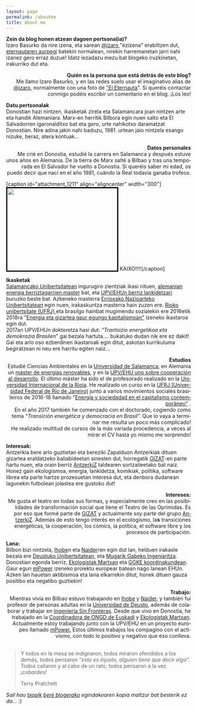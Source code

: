 ```yaml
---
layout: page
permalink: /aboutme
title: About me
---
```




<p><strong>Zein da blog honen atzean dagoen pertsona(ia)?</strong><br />Izaro Basurko da nire izena, eta sarean <a href="https://pleroma.libretux.com/izaro" target="_blank" rel="noopener">@izaro </a>"ezizena" erabiltzen dut, <a href="http://" target="_blank" rel="noopener">eternautaren aurpegi</a> batekin normalean, nirekin harremanetan jarri nahi izanez gero erraz duzue! Idatz iezadazu mezu bat blogeko iruzkinetan, irakurriko dut eta.</p>
<p style="text-align: right;"><b>Quién es la persona que está detrás de este blog?<br /></b><span lang="es-ES">Me llamo Izaro Basurko, y en las redes suelo usar el imaginativo alias de <a href="https://pleroma.libretux.com/izaro">@izaro,</a> normalmente con una foto de <a href="https://es.wikipedia.org/wiki/El_Eternauta." target="_blank" rel="noopener">"El Eternauta</a>".  Si queréis contactar conmigo podéis escribir un comentario en el blog. ¡Los leo! </span></p>
<p style="text-align: left;"><strong>Datu pertsonalak</strong><br />Donostian hazi nintzen, ikasketak zirela eta Salamancara joan nintzen arte eta handik Alemaniara. Marx-en herritik Bilbora egin nuen salto eta El Salvadorren igaronalditxo bat eta gero, urte nahikotxo daramatzat Donostian. Nire adina jakin nahi baduzu, 1981. urtean jaio nintzela esango nizuke, beraz, atera kontuak…</p>
<p style="text-align: right;"><strong><span lang="es-ES">Datos personales<br /></span></strong><span lang="es-ES">Me crié en Donostia, estudié la carrera en Salamanca y después estuve unos años en Alemania. De la tierra de Marx salté a Bilbao y tras una temporada en El Salvador he vuelto a Donostia. Si queréis saber mi edad, os puedo decir que nací en el año 1981, cuándo la Real todavía ganaba trofeos. </span></p>
<div style="clear: both;"> </div>
[caption id="attachment_1211" align="aligncenter" width="300"]<a href="https://izaroblog.files.wordpress.com/2013/07/lago-coatepeque.jpg"><img class="wp-image-1211 size-medium" style="border: 3px solid #000000;" src="https://izaroblog.files.wordpress.com/2013/07/lago-coatepeque.jpg?w=300" alt="" width="300" height="225" /></a> KAIXO!!!![/caption]
<p><strong>Ikasketak<br /></strong><a href="http://www.usal.es/node/4523">Salamancako Unibertsitatean</a> ingurugiro zientziak ikasi nituen, <a href="https://www.umwelt-campus.de/ucb/index.php?id=home">alemanian energia berriztagarrien master</a> bat, eta <a href="http://www.hegoa.ehu.es/es/formacion/master_oficial_en_desarrollo_y_cooperacion_internacional">UPV/EHUn berriz lankidetzari </a>buruzko beste bat. Azkeneko masterra <a href="http://www.unir.net/educacion/master-secundaria/549200001574/">Errioxako Nazioarteko Unibertsitatean</a> egin nuen, irakaskuntza masterra hain zuzen ere. <a href="http://www.ippur.ufrj.br/">Rioko unibertsitate (UFRJ) </a>eta brasilgo hainbat mugimendu sozialekin ere 2016etik 2018ra "<a href="https://izaroblog.com/2016/08/05/energia-y-sociedad-en-el-capitalismo-contemporaneo-i/">Energia eta gizartea gaur egungo kapitalismoan"</a> izeneko ikastaroa egin dut.<br />2017an UPV/EHUn doktoretza hasi dut: <em>"Trantsizio energetikoa eta demokrazia Brasilen</em>" gai bezala hartuta.... bukatuko dudan nik ere ez dakit!<br />Gai eta arlo oso ezberdinen ikastaroak egin ditut, askotan kurrikuluma begiratzean ni neu ere harritu egiten naiz...</p>
<p style="text-align: right;"><strong><span lang="es-ES">Estudios<br /></span></strong><span lang="es-ES">Estudié Ciencias Ambientales en la <a href="http://www.usal.es/node/4523">Universidad de Salamanca</a>, en Alemania un <a href="https://www.umwelt-campus.de/ucb/index.php?id=home">máster de energías renovables</a>, y en la <a href="http://www.hegoa.ehu.es/es/formacion/master_oficial_en_desarrollo_y_cooperacion_internacional">UPV/EHU uno sobre cooperación al desarrollo</a>. El último máster ha sido el de profesorado realizado en la <a href="http://www.unir.net/educacion/master-secundaria/549200001574/">Universidad Internacional de la Rioja</a>. He realizado un curso en la <a href="http://www.ippur.ufrj.br/">UFRJ (Universidad Federal de Río de Janeiro)</a> junto a varios movimientos sociales brasileiros de 2016-18 llamado</span> <span lang="es-ES">"</span><a href="https://izaroblog.com/2016/08/05/energia-y-sociedad-en-el-capitalismo-contemporaneo-i/"><span lang="es-ES">Energía y sociedadad en el capitalismo contemporáneo</span><span lang="es-ES">"</span></a><span lang="es-ES"> .<br /></span><span lang="es-ES">En el año 2017 también he comenzado con el doctorado, cogiendo como tema </span><span lang="es-ES"><i>“Transición energética y democracia en Brasil”. </i></span><span lang="es-ES">Que lo vaya a terminar me resulta un poco más complicado!</span><span lang="es-ES"><br /></span><span lang="es-ES">He realizado multitud de cursos de la más variada procedencia, a veces al mirar el CV hasta yo mismo me sorprendo!</span></p>
<p><strong>Interesak:<br /></strong>Antzerkia bere arlo guztietan eta bereziki Zapalduon Antzerkiak dituen gizartea eraldatzeko baliabideetan sinesten dut, horregatik <a href="https://zapalduonantzerkia.wordpress.com/">GIZAT</a>-en parte hartu nuen, eta orain berriz <a href="https://antzerkiz.wordpress.com/">AntzerkiZ</a> taldearen sortzaileetako bat naiz. Honez gain ekologismoa, energia, lankidetza, komikiak, politika, software librea eta parte hartze prozesuetan interesa dut, eta denbora dudanean lagunekin futbolean jolastea ere gustoko dut!</p>
<p style="text-align: right;"><strong><span lang="es-ES">Intereses:</span></strong><strong><span lang="es-ES"><br /></span></strong><span lang="es-ES">Me gusta el teatro en todas sus formas, y especialmente creo en las </span><span lang="es-ES">posibilidades</span><span lang="es-ES"> de transformación social que tiene el Teatro de las Oprimidas. Es por eso que formé parte de </span> <span lang="es-ES"><a href="https://zapalduonantzerkia.wordpress.com/">GIZAT</a> </span><span lang="es-ES">y actualmente soy parte del grupo </span><span lang="es-ES"><a href="https://antzerkiz.wordpress.com/">AntzerkiZ</a>. </span><span lang="es-ES">Además de esto tengo interés en el ecologismo, la<strong>s</strong> transiciones energéticas, la cooperación, los cómics, la política, el software libre y los procesos de participación. </span></p>
<p><strong>Lana:</strong><br />Bilbon bizi nintzela, <a href="http://www.ihobe.eus/" target="_blank" rel="noopener">Ihobe</a>n eta <a href="http://naider.com/" target="_blank" rel="noopener">Naider</a>ren egin dut lan, helduen irakasle bezala ere <a href="http://socialesyhumanas.deusto.es/cs/Satellite/socialesyhumanas/es/instituto-estudios-ocio" target="_blank" rel="noopener">Deustuko Unibertsitatean</a>, eta <a href="https://euskadi.isf.es/" target="_blank" rel="noopener">Mugarik Gabeko Ingeniaritza</a>. Donostian egonda berriz, <a href="https://www.ekologistakmartxan.org/" target="_blank" rel="noopener">Ekologistak Martxan</a> eta <a href="http://www.ongdeuskadi.org/eu/" target="_blank" rel="noopener">GGKE koordinakundean</a>. Gaur egun <a href="http://municipalpower.org/" target="_blank" rel="noopener">mPower</a> izeneko proiektu europear batean nago lanean EHUn. Azken lan hauetan aktibismoa eta lana elkarrekin ditut, honek dituen gauza positibo eta negatibo guztiekin!</p>
<p style="text-align: right;"><strong><span lang="es-ES">Trabajo:</span></strong><strong><span lang="es-ES"><br /></span></strong><span lang="es-ES">Mientras vivía en Bilbao estuvo trabajando en </span><a href="http://www.ihobe.eus/" target="_blank" rel="noopener"><span lang="es-ES">Iho</span><span lang="es-ES">be</span></a> <span lang="es-ES">y</span><span lang="es-ES"> <a href="http://naider.com/" target="_blank" rel="noopener">Naider</a>, </span><span lang="es-ES">y también fui profesor de personas adultas en la <a href="http://socialesyhumanas.deusto.es/cs/Satellite/socialesyhumanas/es/instituto-estudios-ocio" target="_blank" rel="noopener">Universidad de Deusto</a></span><span lang="es-ES">, </span><span lang="es-ES">además de colaborar y trabajar en</span> <a href="https://euskadi.isf.es/" target="_blank" rel="noopener"><span lang="es-ES">Ingeniería Sin Fronteras</span></a><span lang="es-ES">. </span><span lang="es-ES">Desde que vivo en Donostia, he trabajado en la <a href="http://www.ongdeuskadi.org/eu/" target="_blank" rel="noopener">Coordinadora de ONGD de Euskadi</a></span> <span lang="es-ES">y </span> <a href="https://www.ekologistakmartxan.org/" target="_blank" rel="noopener"><span lang="es-ES">Ek</span><span lang="es-ES">ologistak Martxan</span></a><span lang="es-ES">. Actualmente estoy trabajando junto con la UPV/EHU en un proyecto europeo llamado <a href="http://municipalpower.org/" target="_blank" rel="noopener">mPower.</a> </span><span lang="es-ES">Estos últimos trabajos los compagino con el activismo, con todo lo positivo y negativo que eso conlleva.<br /></span><strong><span lang="es-ES"><br /></span></strong></p>
<blockquote>
<p>Y todos en la mesa se indignaron, todos miraron ofendidos a los demás, todos pensaron “<em>esto es injusto, alguien tiene que decir algo”.</em> Todos callaron y al cabo de un rato, todos pensaron a la vez <em>¡cobardes!</em></p>
<p>Terry Pratchett</p>
<p><span lang="es-ES"> </span></p>
</blockquote>
<div style="clear: both;"> </div>
<p><em>Sail hau <a href="https://ikusimakusi.eus/">txopik</a> <a href="https://ikusimakusi.eus/informazioa/">bere blogerako</a> egindakoaren kopia maltzur bat besterik ez da... :)</em></p>
